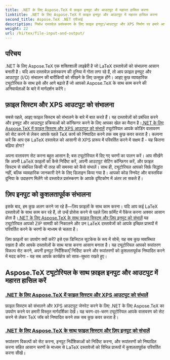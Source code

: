 ```yaml
---
title: .NET के लिए Aspose.TeX में फ़ाइल इनपुट और आउटपुट में महारत हासिल करना
linktitle: .NET के लिए Aspose.TeX में फ़ाइल इनपुट और आउटपुट में महारत हासिल करना
second_title: Aspose.TeX .NET एपीआई
description: निर्बाध दस्तावेज़ प्रसंस्करण के लिए फ़ाइल इनपुट/आउटपुट और XPS निर्माण पर हमारे आसान-से-अनुसरण ट्यूटोरियल के साथ .NET के लिए Aspose.TeX की शक्ति को अनलॉक करें।
weight: 22
url: /hi/tex/file-input-and-output/
---
```

## परिचय

.NET के लिए Aspose.TeX एक शक्तिशाली लाइब्रेरी है जो LaTeX दस्तावेज़ों को संभालना आसान बनाती है। यदि आप दस्तावेज़ प्रसंस्करण की दुनिया में गोता लगा रहे हैं, तो आप फ़ाइल इनपुट और आउटपुट (I/O) संचालन की बारीकियों को सीखने के लिए उत्सुक होंगे। आइए कुछ व्यावहारिक ट्यूटोरियल के साथ इसे और आगे बढ़ाते हैं जो आपको Aspose.TeX के साथ काम करने की अनिवार्यताओं के बारे में मार्गदर्शन करेंगे।

## फ़ाइल सिस्टम और XPS आउटपुट को संभालना

सबसे पहले, आइए फाइल सिस्टम को संभालने के बारे में बात करते हैं। यह दस्तावेज़ों को प्रबंधित करने और इनपुट और आउटपुट प्रक्रियाओं को कॉन्फ़िगर करने के लिए आपका खेल का मैदान है।[.NET के लिए Aspose.TeX में फाइल सिस्टम और XPS आउटपुट को संभालें](./handle-filesystem-and-xps-output/) ट्यूटोरियल आपके कोडिंग वातावरण को सेट करने से लेकर आपके पहले TeX कार्य को निष्पादित करने तक सब कुछ कवर करता है। कल्पना करें कि आप एक LaTeX दस्तावेज़ को आसानी से XPS प्रारूप में परिवर्तित करने में सक्षम हैं - यह कितना बढ़िया होगा? 

अपना वातावरण सेट करना बहुत आसान है; बस ट्यूटोरियल में दिए गए चरणों का पालन करें। आप सीखेंगे कि अपनी LaTeX फ़ाइलों को कैसे निर्दिष्ट करें, अपनी आउटपुट सेटिंग कॉन्फ़िगर करें, और फ़ाइल सिस्टम से संबंधित किसी भी तरह की समस्या को कैसे संभालें। साथ ही, ट्यूटोरियल आपको सिर्फ़ सिद्धांत नहीं, बल्कि व्यावहारिक जानकारी देने के लिए डिज़ाइन किया गया है। आपको कोड स्निपेट और वास्तविक दुनिया के उदाहरण मिलेंगे जो दस्तावेज़ प्रसंस्करण के आपके दृष्टिकोण में अंतर ला सकते हैं।

## ज़िप इनपुट को कुशलतापूर्वक संभालना

इसके बाद, हम कुछ अलग करने जा रहे हैं—ज़िप फ़ाइलों के साथ काम करना। यदि आप कई LaTeX दस्तावेज़ों के साथ काम कर रहे हैं, तो उन्हें प्रोसेस करने से पहले ज़िप फ़ॉर्मेट में पैकेज करना अक्सर आसान होता है।[.NET के लिए Aspose.TeX के साथ फाइल सिस्टम और ज़िप इनपुट को संभालें](./handle-filesystem-and-zip-inputs/) यह ट्यूटोरियल आपको ZIP सामग्री को निकालने और उन LaTeX दस्तावेजों को आपके इच्छित प्रारूपों में परिवर्तित करने के चरणों के माध्यम से चलता है।

ज़िप फ़ाइलों का उपयोग क्यों करें? इसे एक डिजिटल सूटकेस के रूप में सोचें; यह सब कुछ व्यवस्थित रखता है और आपके दस्तावेज़ों के साथ यात्रा करना आसान बनाता है। यह ट्यूटोरियल आपको रूपांतरण विकल्प सेट करने, अपनी इनपुट निर्देशिकाएँ निर्दिष्ट करने और रूपांतरणों को कुशलतापूर्वक निष्पादित करने में मदद करेगा - यह सब आपके कार्यक्षेत्र को साफ-सुथरा रखते हुए। 

## Aspose.TeX ट्यूटोरियल के साथ फ़ाइल इनपुट और आउटपुट में महारत हासिल करें
### [.NET के लिए Aspose.TeX में फाइल सिस्टम और XPS आउटपुट को संभालें](./handle-filesystem-and-xps-output/)
फ़ाइल सिस्टम को संभालने और XPS आउटपुट जेनरेट करने के लिए .NET के लिए Aspose.TeX का उपयोग करने पर हमारी विस्तृत मार्गदर्शिका देखें। यह चरण-दर-चरण ट्यूटोरियल आपके वातावरण को सेट करने से लेकर TeX जॉब को निष्पादित करने तक सब कुछ कवर करता है।
### [.NET के लिए Aspose.TeX के साथ फाइल सिस्टम और ज़िप इनपुट को संभालें](./handle-filesystem-and-zip-inputs/)
रूपांतरण विकल्पों को सेट करना, इनपुट निर्देशिकाओं को निर्दिष्ट करना, और रूपांतरणों को निष्पादित करना सहित आसान चरणों के माध्यम से LaTeX दस्तावेजों को विभिन्न प्रारूपों में कुशलतापूर्वक परिवर्तित करना सीखें।